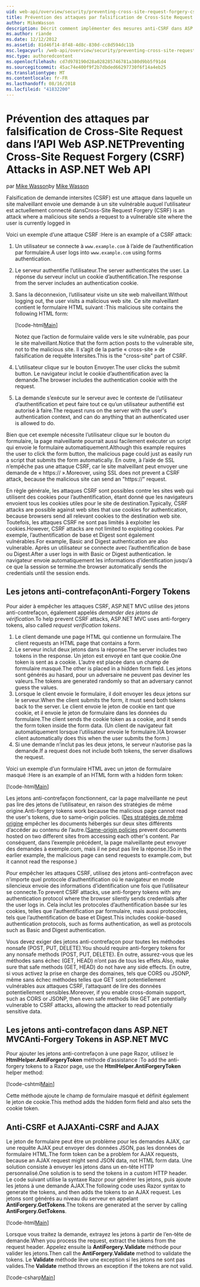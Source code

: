 ```yaml
---
uid: web-api/overview/security/preventing-cross-site-request-forgery-csrf-attacks
title: Prévention des attaques par falsification de Cross-Site Request dans l’API Web ASP.NET | Microsoft Docs
author: MikeWasson
description: Décrit comment implémenter des mesures anti-CSRF dans ASP.NET Web API et l’attaque de falsification de requête intersites.
ms.author: riande
ms.date: 12/12/2012
ms.assetid: 81d46f14-8f48-4d8c-830d-cc8d594dc11b
msc.legacyurl: /web-api/overview/security/preventing-cross-site-request-forgery-csrf-attacks
msc.type: authoredcontent
ms.openlocfilehash: cd7d978190d28a028285746781a380d9bb5f91d4
ms.sourcegitcommit: 45ac74e400f9f2b7dbded66297730f6f14a4eb25
ms.translationtype: MT
ms.contentlocale: fr-FR
ms.lasthandoff: 08/16/2018
ms.locfileid: "41832200"
---
```

<a name="preventing-cross-site-request-forgery-csrf-attacks-in-aspnet-web-api"></a><span data-ttu-id="67ac9-103">Prévention des attaques par falsification de Cross-Site Request dans l’API Web ASP.NET</span><span class="sxs-lookup"><span data-stu-id="67ac9-103">Preventing Cross-Site Request Forgery (CSRF) Attacks in ASP.NET Web API</span></span>
====================
<span data-ttu-id="67ac9-104">par [Mike Wasson](https://github.com/MikeWasson)</span><span class="sxs-lookup"><span data-stu-id="67ac9-104">by [Mike Wasson](https://github.com/MikeWasson)</span></span>

<span data-ttu-id="67ac9-105">Falsification de demande intersites (CSRF) est une attaque dans laquelle un site malveillant envoie une demande à un site vulnérable auquel l’utilisateur est actuellement connecté dans</span><span class="sxs-lookup"><span data-stu-id="67ac9-105">Cross-Site Request Forgery (CSRF) is an attack where a malicious site sends a request to a vulnerable site where the user is currently logged in</span></span>

<span data-ttu-id="67ac9-106">Voici un exemple d’une attaque CSRF :</span><span class="sxs-lookup"><span data-stu-id="67ac9-106">Here is an example of a CSRF attack:</span></span>

1. <span data-ttu-id="67ac9-107">Un utilisateur se connecte à `www.example.com` à l’aide de l’authentification par formulaire.</span><span class="sxs-lookup"><span data-stu-id="67ac9-107">A user logs into `www.example.com` using forms authentication.</span></span>
2. <span data-ttu-id="67ac9-108">Le serveur authentifie l’utilisateur.</span><span class="sxs-lookup"><span data-stu-id="67ac9-108">The server authenticates the user.</span></span> <span data-ttu-id="67ac9-109">La réponse du serveur inclut un cookie d’authentification.</span><span class="sxs-lookup"><span data-stu-id="67ac9-109">The response from the server includes an authentication cookie.</span></span>
3. <span data-ttu-id="67ac9-110">Sans la déconnexion, l’utilisateur visite un site web malveillant.</span><span class="sxs-lookup"><span data-stu-id="67ac9-110">Without logging out, the user visits a malicious web site.</span></span> <span data-ttu-id="67ac9-111">Ce site malveillant contient le formulaire HTML suivant :</span><span class="sxs-lookup"><span data-stu-id="67ac9-111">This malicious site contains the following HTML form:</span></span> 

    [!code-html[Main](preventing-cross-site-request-forgery-csrf-attacks/samples/sample1.html)]

    <span data-ttu-id="67ac9-112">Notez que l’action de formulaire valide vers le site vulnérable, pas pour le site malveillant.</span><span class="sxs-lookup"><span data-stu-id="67ac9-112">Notice that the form action posts to the vulnerable site, not to the malicious site.</span></span> <span data-ttu-id="67ac9-113">Il s’agit de la partie « cross-site » de falsification de requête Intersites.</span><span class="sxs-lookup"><span data-stu-id="67ac9-113">This is the "cross-site" part of CSRF.</span></span>
4. <span data-ttu-id="67ac9-114">L’utilisateur clique sur le bouton Envoyer.</span><span class="sxs-lookup"><span data-stu-id="67ac9-114">The user clicks the submit button.</span></span> <span data-ttu-id="67ac9-115">Le navigateur inclut le cookie d’authentification avec la demande.</span><span class="sxs-lookup"><span data-stu-id="67ac9-115">The browser includes the authentication cookie with the request.</span></span>
5. <span data-ttu-id="67ac9-116">La demande s’exécute sur le serveur avec le contexte de l’utilisateur d’authentification et peut faire tout ce qu’un utilisateur authentifié est autorisé à faire.</span><span class="sxs-lookup"><span data-stu-id="67ac9-116">The request runs on the server with the user's authentication context, and can do anything that an authenticated user is allowed to do.</span></span>

<span data-ttu-id="67ac9-117">Bien que cet exemple nécessite l’utilisateur clique sur le bouton du formulaire, la page malveillante pourrait aussi facilement exécuter un script qui envoie le formulaire automatiquement.</span><span class="sxs-lookup"><span data-stu-id="67ac9-117">Although this example requires the user to click the form button, the malicious page could just as easily run a script that submits the form automatically.</span></span> <span data-ttu-id="67ac9-118">En outre, à l’aide de SSL n’empêche pas une attaque CSRF, car le site malveillant peut envoyer une demande de « https:// ».</span><span class="sxs-lookup"><span data-stu-id="67ac9-118">Moreover, using SSL does not prevent a CSRF attack, because the malicious site can send an "https://" request.</span></span>

<span data-ttu-id="67ac9-119">En règle générale, les attaques CSRF sont possibles contre les sites web qui utilisent des cookies pour l’authentification, étant donné que les navigateurs envoient tous les cookies utiles pour le site de destination.</span><span class="sxs-lookup"><span data-stu-id="67ac9-119">Typically, CSRF attacks are possible against web sites that use cookies for authentication, because browsers send all relevant cookies to the destination web site.</span></span> <span data-ttu-id="67ac9-120">Toutefois, les attaques CSRF ne sont pas limités à exploiter les cookies.</span><span class="sxs-lookup"><span data-stu-id="67ac9-120">However, CSRF attacks are not limited to exploiting cookies.</span></span> <span data-ttu-id="67ac9-121">Par exemple, l’authentification de base et Digest sont également vulnérables.</span><span class="sxs-lookup"><span data-stu-id="67ac9-121">For example, Basic and Digest authentication are also vulnerable.</span></span> <span data-ttu-id="67ac9-122">Après un utilisateur se connecte avec l’authentification de base ou Digest.</span><span class="sxs-lookup"><span data-stu-id="67ac9-122">After a user logs in with Basic or Digest authentication.</span></span> <span data-ttu-id="67ac9-123">le navigateur envoie automatiquement les informations d’identification jusqu'à ce que la session se termine.</span><span class="sxs-lookup"><span data-stu-id="67ac9-123">the browser automatically sends the credentials until the session ends.</span></span>

## <a name="anti-forgery-tokens"></a><span data-ttu-id="67ac9-124">Les jetons anti-contrefaçon</span><span class="sxs-lookup"><span data-stu-id="67ac9-124">Anti-Forgery Tokens</span></span>

<span data-ttu-id="67ac9-125">Pour aider à empêcher les attaques CSRF, ASP.NET MVC utilise des jetons anti-contrefaçon, également appelés *demander des jetons de vérification*.</span><span class="sxs-lookup"><span data-stu-id="67ac9-125">To help prevent CSRF attacks, ASP.NET MVC uses anti-forgery tokens, also called *request verification tokens*.</span></span>

1. <span data-ttu-id="67ac9-126">Le client demande une page HTML qui contienne un formulaire.</span><span class="sxs-lookup"><span data-stu-id="67ac9-126">The client requests an HTML page that contains a form.</span></span>
2. <span data-ttu-id="67ac9-127">Le serveur inclut deux jetons dans la réponse.</span><span class="sxs-lookup"><span data-stu-id="67ac9-127">The server includes two tokens in the response.</span></span> <span data-ttu-id="67ac9-128">Un jeton est envoyé en tant que cookie.</span><span class="sxs-lookup"><span data-stu-id="67ac9-128">One token is sent as a cookie.</span></span> <span data-ttu-id="67ac9-129">L’autre est placée dans un champ de formulaire masqué.</span><span class="sxs-lookup"><span data-stu-id="67ac9-129">The other is placed in a hidden form field.</span></span> <span data-ttu-id="67ac9-130">Les jetons sont générés au hasard, pour un adversaire ne peuvent pas deviner les valeurs.</span><span class="sxs-lookup"><span data-stu-id="67ac9-130">The tokens are generated randomly so that an adversary cannot guess the values.</span></span>
3. <span data-ttu-id="67ac9-131">Lorsque le client envoie le formulaire, il doit envoyer les deux jetons sur le serveur.</span><span class="sxs-lookup"><span data-stu-id="67ac9-131">When the client submits the form, it must send both tokens back to the server.</span></span> <span data-ttu-id="67ac9-132">Le client envoie le jeton de cookie en tant que cookie, et il envoie le jeton de formulaire dans les données du formulaire.</span><span class="sxs-lookup"><span data-stu-id="67ac9-132">The client sends the cookie token as a cookie, and it sends the form token inside the form data.</span></span> <span data-ttu-id="67ac9-133">(Un client de navigateur fait automatiquement lorsque l’utilisateur envoie le formulaire.)</span><span class="sxs-lookup"><span data-stu-id="67ac9-133">(A browser client automatically does this when the user submits the form.)</span></span>
4. <span data-ttu-id="67ac9-134">Si une demande n’inclut pas les deux jetons, le serveur n’autorise pas la demande.</span><span class="sxs-lookup"><span data-stu-id="67ac9-134">If a request does not include both tokens, the server disallows the request.</span></span>

<span data-ttu-id="67ac9-135">Voici un exemple d’un formulaire HTML avec un jeton de formulaire masqué :</span><span class="sxs-lookup"><span data-stu-id="67ac9-135">Here is an example of an HTML form with a hidden form token:</span></span>

[!code-html[Main](preventing-cross-site-request-forgery-csrf-attacks/samples/sample2.html)]

<span data-ttu-id="67ac9-136">Les jetons anti-contrefaçon fonctionnent, car la page malveillante ne peut pas lire des jetons de l’utilisateur, en raison des stratégies de même origine.</span><span class="sxs-lookup"><span data-stu-id="67ac9-136">Anti-forgery tokens work because the malicious page cannot read the user's tokens, due to same-origin policies.</span></span> <span data-ttu-id="67ac9-137">([Des stratégies de même origine](http://www.w3.org/Security/wiki/Same_Origin_Policy) empêcher les documents hébergés sur deux sites différents d’accéder au contenu de l’autre.</span><span class="sxs-lookup"><span data-stu-id="67ac9-137">([Same-origin policies](http://www.w3.org/Security/wiki/Same_Origin_Policy) prevent documents hosted on two different sites from accessing each other's content.</span></span> <span data-ttu-id="67ac9-138">Par conséquent, dans l’exemple précédent, la page malveillante peut envoyer des demandes à exemple.com, mais il ne peut pas lire la réponse.)</span><span class="sxs-lookup"><span data-stu-id="67ac9-138">So in the earlier example, the malicious page can send requests to example.com, but it cannot read the response.)</span></span>

<span data-ttu-id="67ac9-139">Pour empêcher les attaques CSRF, utilisez des jetons anti-contrefaçon avec n’importe quel protocole d’authentification où le navigateur en mode silencieux envoie des informations d’identification une fois que l’utilisateur se connecte.</span><span class="sxs-lookup"><span data-stu-id="67ac9-139">To prevent CSRF attacks, use anti-forgery tokens with any authentication protocol where the browser silently sends credentials after the user logs in.</span></span> <span data-ttu-id="67ac9-140">Cela inclut les protocoles d’authentification basée sur les cookies, telles que l’authentification par formulaire, mais aussi protocoles, tels que l’authentification de base et Digest.</span><span class="sxs-lookup"><span data-stu-id="67ac9-140">This includes cookie-based authentication protocols, such as forms authentication, as well as protocols such as Basic and Digest authentication.</span></span>

<span data-ttu-id="67ac9-141">Vous devez exiger des jetons anti-contrefaçon pour toutes les méthodes nonsafe (POST, PUT, DELETE).</span><span class="sxs-lookup"><span data-stu-id="67ac9-141">You should require anti-forgery tokens for any nonsafe methods (POST, PUT, DELETE).</span></span> <span data-ttu-id="67ac9-142">En outre, assurez-vous que les méthodes sans échec (GET, HEAD) n’ont pas de tous les effets.</span><span class="sxs-lookup"><span data-stu-id="67ac9-142">Also, make sure that safe methods (GET, HEAD) do not have any side effects.</span></span> <span data-ttu-id="67ac9-143">En outre, si vous activez la prise en charge des domaines, tels que CORS ou JSONP, même sans échec méthodes telles que GET sont potentiellement vulnérables aux attaques CSRF, l’attaquant de lire des données potentiellement sensibles.</span><span class="sxs-lookup"><span data-stu-id="67ac9-143">Moreover, if you enable cross-domain support, such as CORS or JSONP, then even safe methods like GET are potentially vulnerable to CSRF attacks, allowing the attacker to read potentially sensitive data.</span></span>

## <a name="anti-forgery-tokens-in-aspnet-mvc"></a><span data-ttu-id="67ac9-144">Les jetons anti-contrefaçon dans ASP.NET MVC</span><span class="sxs-lookup"><span data-stu-id="67ac9-144">Anti-Forgery Tokens in ASP.NET MVC</span></span>

<span data-ttu-id="67ac9-145">Pour ajouter les jetons anti-contrefaçon à une page Razor, utilisez le **HtmlHelper.AntiForgeryToken** méthode d’assistance :</span><span class="sxs-lookup"><span data-stu-id="67ac9-145">To add the anti-forgery tokens to a Razor page, use the **HtmlHelper.AntiForgeryToken** helper method:</span></span>

[!code-cshtml[Main](preventing-cross-site-request-forgery-csrf-attacks/samples/sample3.cshtml)]

<span data-ttu-id="67ac9-146">Cette méthode ajoute le champ de formulaire masqué et définit également le jeton de cookie.</span><span class="sxs-lookup"><span data-stu-id="67ac9-146">This method adds the hidden form field and also sets the cookie token.</span></span>

## <a name="anti-csrf-and-ajax"></a><span data-ttu-id="67ac9-147">Anti-CSRF et AJAX</span><span class="sxs-lookup"><span data-stu-id="67ac9-147">Anti-CSRF and AJAX</span></span>

<span data-ttu-id="67ac9-148">Le jeton de formulaire peut être un problème pour les demandes AJAX, car une requête AJAX peut envoyer des données JSON, pas les données de formulaire HTML.</span><span class="sxs-lookup"><span data-stu-id="67ac9-148">The form token can be a problem for AJAX requests, because an AJAX request might send JSON data, not HTML form data.</span></span> <span data-ttu-id="67ac9-149">Une solution consiste à envoyer les jetons dans un en-tête HTTP personnalisé.</span><span class="sxs-lookup"><span data-stu-id="67ac9-149">One solution is to send the tokens in a custom HTTP header.</span></span> <span data-ttu-id="67ac9-150">Le code suivant utilise la syntaxe Razor pour générer les jetons, puis ajoute les jetons à une demande AJAX.</span><span class="sxs-lookup"><span data-stu-id="67ac9-150">The following code uses Razor syntax to generate the tokens, and then adds the tokens to an AJAX request.</span></span> <span data-ttu-id="67ac9-151">Les jetons sont générés au niveau du serveur en appelant **AntiForgery.GetTokens**.</span><span class="sxs-lookup"><span data-stu-id="67ac9-151">The tokens are generated at the server by calling **AntiForgery.GetTokens**.</span></span>

[!code-html[Main](preventing-cross-site-request-forgery-csrf-attacks/samples/sample4.html)]

<span data-ttu-id="67ac9-152">Lorsque vous traitez la demande, extrayez les jetons à partir de l’en-tête de demande.</span><span class="sxs-lookup"><span data-stu-id="67ac9-152">When you process the request, extract the tokens from the request header.</span></span> <span data-ttu-id="67ac9-153">Appelez ensuite la **AntiForgery.Validate** méthode pour valider les jetons.</span><span class="sxs-lookup"><span data-stu-id="67ac9-153">Then call the **AntiForgery.Validate** method to validate the tokens.</span></span> <span data-ttu-id="67ac9-154">Le **Validate** méthode lève une exception si les jetons ne sont pas valides.</span><span class="sxs-lookup"><span data-stu-id="67ac9-154">The **Validate** method throws an exception if the tokens are not valid.</span></span>

[!code-csharp[Main](preventing-cross-site-request-forgery-csrf-attacks/samples/sample5.cs)]
